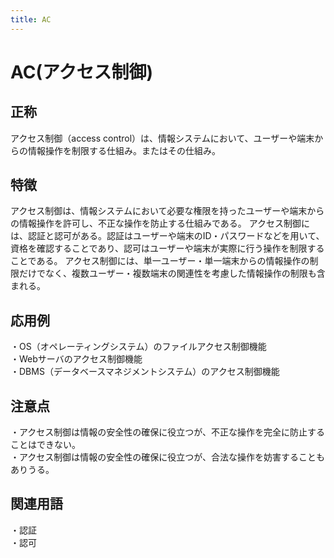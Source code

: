 ```yaml
---
title: AC
---
```


# AC(アクセス制御)
## 正称
アクセス制御（access control）は、情報システムにおいて、ユーザーや端末からの情報操作を制限する仕組み。またはその仕組み。
## 特徴
アクセス制御は、情報システムにおいて必要な権限を持ったユーザーや端末からの情報操作を許可し、不正な操作を防止する仕組みである。
アクセス制御には、認証と認可がある。認証はユーザーや端末のID・パスワードなどを用いて、資格を確認することであり、認可はユーザーや端末が実際に行う操作を制限することである。
アクセス制御には、単一ユーザー・単一端末からの情報操作の制限だけでなく、複数ユーザー・複数端末の関連性を考慮した情報操作の制限も含まれる。
## 応用例
・OS（オペレーティングシステム）のファイルアクセス制御機能  
・Webサーバのアクセス制御機能  
・DBMS（データベースマネジメントシステム）のアクセス制御機能  
## 注意点
・アクセス制御は情報の安全性の確保に役立つが、不正な操作を完全に防止することはできない。  
・アクセス制御は情報の安全性の確保に役立つが、合法な操作を妨害することもありうる。  
## 関連用語 
・認証  
・認可
